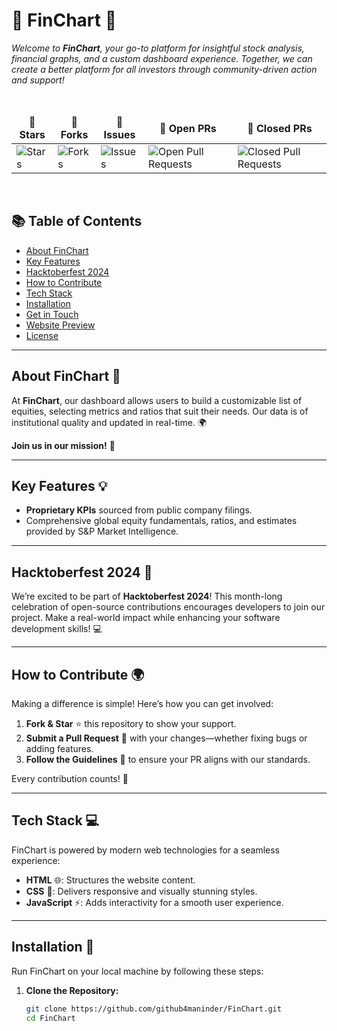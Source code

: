 # 🌿 FinChart 🌿

*<i>Welcome to **FinChart**, your go-to platform for insightful stock analysis, financial graphs, and a custom dashboard experience. Together, we can create a better platform for all investors through community-driven action and support!</i>*

<br>

<table align="center">
    <thead align="center">
        <tr>
            <td><b>🌟 Stars</b></td>
            <td><b>🍴 Forks</b></td>
            <td><b>🐛 Issues</b></td>
            <td><b>🔔 Open PRs</b></td>
            <td><b>🔕 Closed PRs</b></td>
        </tr>
     </thead>
    <tbody>
         <tr>
            <td><img alt="Stars" src="https://img.shields.io/github/stars/github4maninder/FinChart?style=flat&logo=github"/></td>
            <td><img alt="Forks" src="https://img.shields.io/github/forks/github4maninder/FinChart?style=flat&logo=github"/></td>
            <td><img alt="Issues" src="https://img.shields.io/github/issues/github4maninder/FinChart?style=flat&logo=github"/></td>
            <td><img alt="Open Pull Requests" src="https://img.shields.io/github/issues-pr/github4maninder/FinChart?style=flat&logo=github"/></td>
            <td><img alt="Closed Pull Requests" src="https://img.shields.io/github/issues-pr-closed/github4maninder/FinChart?style=flat&color=critical&logo=github"/></td>
        </tr>
    </tbody>
</table>

<br>

## 📚 Table of Contents

- [About FinChart](#about-finchart-)
- [Key Features](#key-features-)
- [Hacktoberfest 2024](#hacktoberfest-2024-)
- [How to Contribute](#how-to-contribute-)
- [Tech Stack](#tech-stack-)
- [Installation](#installation-)
- [Get in Touch](#get-in-touch-)
- [Website Preview](#website-preview-)
- [License](#license-)

---

## **About FinChart** 🐾

At **FinChart**, our dashboard allows users to build a customizable list of equities, selecting metrics and ratios that suit their needs. Our data is of institutional quality and updated in real-time. 🌍

**Join us in our mission!** 💚

---

## **Key Features** 💡

- **Proprietary KPIs** sourced from public company filings.
- Comprehensive global equity fundamentals, ratios, and estimates provided by S&P Market Intelligence.

---

## **Hacktoberfest 2024** 🎉

We’re excited to be part of **Hacktoberfest 2024**! This month-long celebration of open-source contributions encourages developers to join our project. Make a real-world impact while enhancing your software development skills! 💻

---

## **How to Contribute** 🌍

Making a difference is simple! Here’s how you can get involved:

1. **Fork & Star** ⭐ this repository to show your support.
2. **Submit a Pull Request** 🔄 with your changes—whether fixing bugs or adding features.
3. **Follow the Guidelines** 📜 to ensure your PR aligns with our standards.

Every contribution counts! 🌱

---

## **Tech Stack** 💻

FinChart is powered by modern web technologies for a seamless experience:

- **HTML** 🌐: Structures the website content.
- **CSS** 🎨: Delivers responsive and visually stunning styles.
- **JavaScript** ⚡: Adds interactivity for a smooth user experience.

---

## **Installation** 🚀

Run FinChart on your local machine by following these steps:

1. **Clone the Repository:**
   ```bash
   git clone https://github.com/github4maninder/FinChart.git
   cd FinChart
